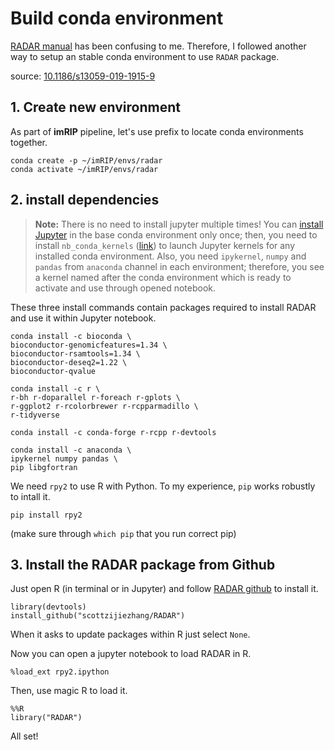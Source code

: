 # Build conda environment
[RADAR manual](https://scottzijiezhang.github.io/RADARmanual/) has been confusing to me. Therefore, I followed another way to setup an stable conda environment to use `RADAR` package. 

source: [10.1186/s13059-019-1915-9](http://dx.doi.org/10.1186/s13059-019-1915-9)

## 1. Create new environment
As part of **imRIP** pipeline, let's use prefix to locate conda environments together. 
```
conda create -p ~/imRIP/envs/radar
conda activate ~/imRIP/envs/radar
```
## 2. install dependencies

> **Note:** There is no need to install jupyter multiple times! You can [install Jupyter](https://anaconda.org/anaconda/jupyter) in the base conda environment only once; then, you need to install `nb_conda_kernels` ([link](https://anaconda.org/conda-forge/nb_conda_kernels)) to launch Jupyter kernels for any installed conda environment. Also, you need `ipykernel`, `numpy` and `pandas` from `anaconda` channel in each environment; therefore, you see a kernel named after the conda environment which is ready to activate and use through opened notebook.

These three install commands contain packages required to install RADAR and use it within Jupyter notebook.
```
conda install -c bioconda \
bioconductor-genomicfeatures=1.34 \
bioconductor-rsamtools=1.34 \
bioconductor-deseq2=1.22 \
bioconductor-qvalue 

conda install -c r \
r-bh r-doparallel r-foreach r-gplots \
r-ggplot2 r-rcolorbrewer r-rcpparmadillo \
r-tidyverse

conda install -c conda-forge r-rcpp r-devtools 

conda install -c anaconda \
ipykernel numpy pandas \
pip libgfortran
```
We need `rpy2` to use R with Python. To my experience, `pip` works robustly to intall it. 
```
pip install rpy2
```
(make sure through `which pip` that you run correct pip)

## 3. Install the RADAR package from Github
Just open R (in terminal or in Jupyter) and follow [RADAR github](https://github.com/scottzijiezhang/RADAR) to install it. 
```
library(devtools)
install_github("scottzijiezhang/RADAR")
```
When it asks to update packages within R just select `None`. 

Now you can open a jupyter notebook to load RADAR in R. 
```
%load_ext rpy2.ipython
```
Then, use magic R to load it. 
```
%%R 
library("RADAR")
```
All set! 